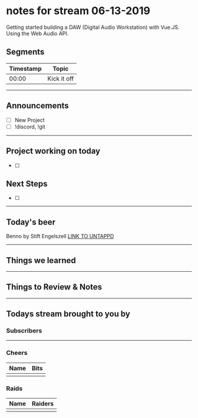 # notes for stream 06-13-2019

Getting started building a DAW (Digital Audio Workstation) with Vue.JS.
Using the Web Audio API.

## Segments

| Timestamp | Topic             |
| ---       | ---               |
| 00:00     | Kick it off       |

---

## Announcements

- [ ] New Project
- [ ] !discord, !git

---

## Project working on today

- [ ]

## Next Steps

- [ ]

---

## Today's beer

Benno by Stift Engelszell
[LINK TO UNTAPPD](https://untappd.com/b/stift-engelszell-benno/186345)

---

## Things we learned

---

## Things to Review & Notes

---

## Todays stream brought to you by

### Subscribers

---

### Cheers

| Name | Bits |
| --- | --- |
|   |   |

### Raids

| Name | Raiders |
| --- | --- |
|   |   |